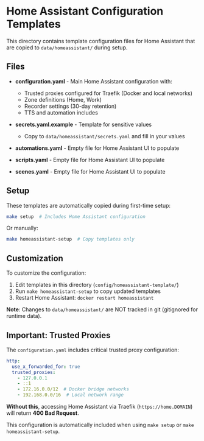 # Home Assistant Configuration Templates

This directory contains template configuration files for Home Assistant that are copied to `data/homeassistant/` during setup.

## Files

- **configuration.yaml** - Main Home Assistant configuration with:
  - Trusted proxies configured for Traefik (Docker and local networks)
  - Zone definitions (Home, Work)
  - Recorder settings (30-day retention)
  - TTS and automation includes

- **secrets.yaml.example** - Template for sensitive values
  - Copy to `data/homeassistant/secrets.yaml` and fill in your values

- **automations.yaml** - Empty file for Home Assistant UI to populate
- **scripts.yaml** - Empty file for Home Assistant UI to populate
- **scenes.yaml** - Empty file for Home Assistant UI to populate

## Setup

These templates are automatically copied during first-time setup:

```bash
make setup  # Includes Home Assistant configuration
```

Or manually:

```bash
make homeassistant-setup  # Copy templates only
```

## Customization

To customize the configuration:

1. Edit templates in this directory (`config/homeassistant-template/`)
2. Run `make homeassistant-setup` to copy updated templates
3. Restart Home Assistant: `docker restart homeassistant`

**Note**: Changes to `data/homeassistant/` are NOT tracked in git (gitignored for runtime data).

## Important: Trusted Proxies

The `configuration.yaml` includes critical trusted proxy configuration:

```yaml
http:
  use_x_forwarded_for: true
  trusted_proxies:
    - 127.0.0.1
    - ::1
    - 172.16.0.0/12  # Docker bridge networks
    - 192.168.0.0/16  # Local network range
```

**Without this**, accessing Home Assistant via Traefik (`https://home.DOMAIN`) will return **400 Bad Request**.

This configuration is automatically included when using `make setup` or `make homeassistant-setup`.

